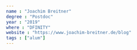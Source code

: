 ```yaml
---
name : "Joachim Breitner"
degree : "Postdoc"
year : "2019"
where : "DFINITY"
website : "https://www.joachim-breitner.de/blog"
tags : ["alum"]
---
```

